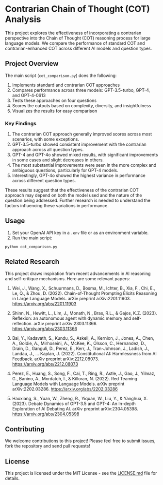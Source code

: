 # Contrarian Chain of Thought (COT) Analysis

This project explores the effectiveness of incorporating a contrarian perspective into the Chain of Thought (COT) reasoning process for large language models. We compare the performance of standard COT and contrarian-enhanced COT across different AI models and question types.

## Project Overview

The main script (`cot_comparison.py`) does the following:

1. Implements standard and contrarian COT approaches
2. Compares performance across three models: GPT-3.5-turbo, GPT-4, and GPT-4-0613
3. Tests these approaches on four questions
4. Scores the outputs based on complexity, diversity, and insightfulness
5. Visualizes the results for easy comparison

### Key Findings

1. The contrarian COT approach generally improved scores across most scenarios, with some exceptions.
2. GPT-3.5-turbo showed consistent improvement with the contrarian approach across all question types.
3. GPT-4 and GPT-4o showed mixed results, with significant improvements in some cases and slight decreases in others.
4. The most substantial improvements were seen in the more complex and ambiguous questions, particularly for GPT-4 models.
5. Interestingly, GPT-4o showed the highest variance in performance across different question types.

These results suggest that the effectiveness of the contrarian COT approach may depend on both the model used and the nature of the question being addressed. Further research is needed to understand the factors influencing these variations in performance.

## Usage

1. Set your OpenAI API key in a `.env` file or as an environment variable.
2. Run the main script:

```
python cot_comparison.py
```

## Related Research

This project draws inspiration from recent advancements in AI reasoning and self-critique mechanisms. Here are some relevant papers:

1. Wei, J., Wang, X., Schuurmans, D., Bosma, M., Ichter, B., Xia, F., Chi, E., Le, Q., & Zhou, D. (2022). Chain-of-Thought Prompting Elicits Reasoning in Large Language Models. arXiv preprint arXiv:2201.11903. https://arxiv.org/abs/2201.11903

2. Shinn, N., Hewitt, L., Lim, J., Monath, N., Bras, R.L., & Gajos, K.Z. (2023). Reflexion: an autonomous agent with dynamic memory and self-reflection. arXiv preprint arXiv:2303.11366. https://arxiv.org/abs/2303.11366

3. Bai, Y., Kadavath, S., Kundu, S., Askell, A., Kernion, J., Jones, A., Chen, A., Goldie, A., Mirhoseini, A., McKee, K., Olsson, C., Hernandez, D., Drain, D., Ganguli, D., Perez, E., Kerr, J., Tran-Johnson, J., Ladish, J., Landau, J., ... Kaplan, J. (2022). Constitutional AI: Harmlessness from AI Feedback. arXiv preprint arXiv:2212.08073. https://arxiv.org/abs/2212.08073

4. Perez, E., Huang, S., Song, F., Cai, T., Ring, R., Astle, J., Gao, J., Yilmaz, G., Banino, A., Mordatch, I., & Killoran, N. (2022). Red Teaming Language Models with Language Models. arXiv preprint arXiv:2202.03286. https://arxiv.org/abs/2202.03286

5. Haoxiang, S., Yuan, W., Zheng, R., Yiquan, W., Liu, Y., & Yanghua, X. (2023). Debate Dynamics of GPT-3.5 and GPT-4: An In-depth Exploration of AI Debating AI. arXiv preprint arXiv:2304.05398. https://arxiv.org/abs/2304.05398

## Contributing

We welcome contributions to this project! Please feel free to submit issues, fork the repository and send pull requests!

## License

This project is licensed under the MIT License - see the [LICENSE.md](LICENSE.md) file for details.